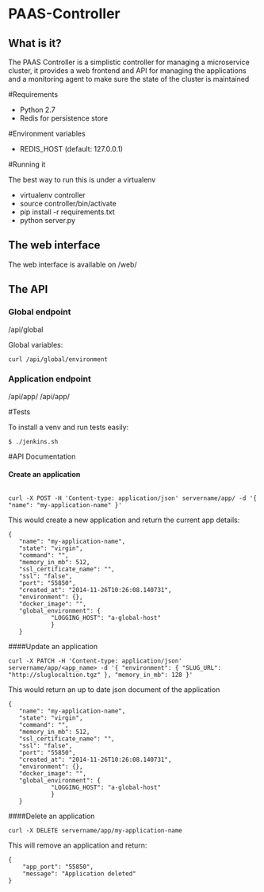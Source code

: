 PAAS-Controller
=======

## What is it?

The PAAS Controller is a simplistic controller for managing a microservice cluster, it provides a web frontend and API for managing the applications and a monitoring agent to make sure the state of the cluster is maintained

#Requirements
- Python 2.7
- Redis for persistence store

#Environment variables

- REDIS_HOST (default: 127.0.0.1)

#Running it

The best way to run this is under a virtualenv

- virtualenv controller
- source controller/bin/activate
- pip install -r requirements.txt
- python server.py

## The web interface

The web interface is available on /web/

## The API

### Global endpoint

/api/global

Global variables:
```
curl /api/global/environment
```

### Application endpoint

/api/app/
/api/app/<app-name>

#Tests

To install a venv and run tests easily:

```
$ ./jenkins.sh
```

#API Documentation

#### Create an application
```

curl -X POST -H 'Content-type: application/json' servername/app/ -d '{ "name": "my-application-name" }'
```

This would create a new application and return the current app details:

```
{  
   "name": "my-application-name", 
   "state": "virgin", 
   "command": "", 
   "memory_in_mb": 512, 
   "ssl_certificate_name": "", 
   "ssl": "false", 
   "port": "55850", 
   "created_at": "2014-11-26T10:26:08.140731", 
   "environment": {}, 
   "docker_image": "", 
   "global_environment": { 
            "LOGGING_HOST": "a-global-host"
            }
   }
```

####Update an application
```
curl -X PATCH -H 'Content-type: application/json' servername/app/<app_name> -d '{ "environment": { "SLUG_URL": "http://sluglocaltion.tgz" }, "memory_in_mb": 128 }'
```

This would return an up to date json document of the application
```
{  
   "name": "my-application-name", 
   "state": "virgin", 
   "command": "", 
   "memory_in_mb": 512, 
   "ssl_certificate_name": "", 
   "ssl": "false", 
   "port": "55850", 
   "created_at": "2014-11-26T10:26:08.140731", 
   "environment": {}, 
   "docker_image": "", 
   "global_environment": { 
            "LOGGING_HOST": "a-global-host"
            }
   }
```

####Delete an application

```
curl -X DELETE servername/app/my-application-name
```

This will remove an application and return:
```
{
    "app_port": "55850", 
    "message": "Application deleted"
}
```
